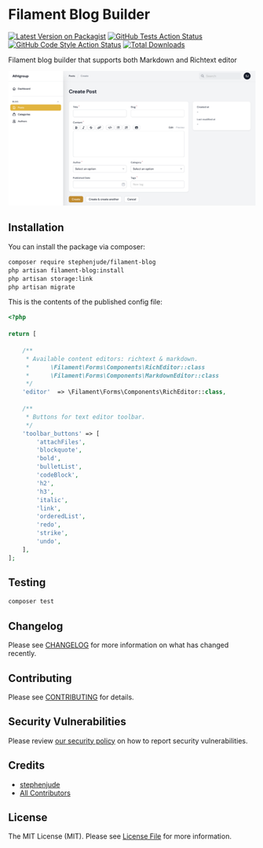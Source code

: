 # Filament Blog Builder

[![Latest Version on Packagist](https://img.shields.io/packagist/v/stephenjude/filament-blog.svg?style=flat-square)](https://packagist.org/packages/stephenjude/filament-blog)
[![GitHub Tests Action Status](https://img.shields.io/github/workflow/status/stephenjude/filament-blog/run-tests?label=tests)](https://github.com/stephenjude/filament-blog/actions?query=workflow%3Arun-tests+branch%3Amain)
[![GitHub Code Style Action Status](https://img.shields.io/github/workflow/status/stephenjude/filament-blog/Check%20&%20fix%20styling?label=code%20style)](https://github.com/stephenjude/filament-blog/actions?query=workflow%3A"Check+%26+fix+styling"+branch%3Amain)
[![Total Downloads](https://img.shields.io/packagist/dt/stephenjude/filament-blog.svg?style=flat-square)](https://packagist.org/packages/stephenjude/filament-blog)

Filament blog builder that supports both Markdown and Richtext editor

![](./art/screen1.png)

## Installation

You can install the package via composer:

```bash
composer require stephenjude/filament-blog
php artisan filament-blog:install
php artisan storage:link
php artisan migrate
```

This is the contents of the published config file:

```php
<?php

return [

    /**
     * Available content editors: richtext & markdown.
     *      \Filament\Forms\Components\RichEditor::class
     *      \Filament\Forms\Components\MarkdownEditor::class
     */
    'editor'  => \Filament\Forms\Components\RichEditor::class,

    /**
     * Buttons for text editor toolbar.
     */
    'toolbar_buttons' => [
        'attachFiles',
        'blockquote',
        'bold',
        'bulletList',
        'codeBlock',
        'h2',
        'h3',
        'italic',
        'link',
        'orderedList',
        'redo',
        'strike',
        'undo',
    ],
];
```

## Testing

```bash
composer test
```

## Changelog

Please see [CHANGELOG](CHANGELOG.md) for more information on what has changed recently.

## Contributing

Please see [CONTRIBUTING](.github/CONTRIBUTING.md) for details.

## Security Vulnerabilities

Please review [our security policy](../../security/policy) on how to report security vulnerabilities.

## Credits

- [stephenjude](https://github.com/stephenjude)
- [All Contributors](../../contributors)

## License

The MIT License (MIT). Please see [License File](LICENSE.md) for more information.
